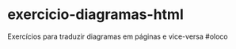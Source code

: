 # exercicio-diagramas-html
Exercícios para traduzir diagramas em páginas e vice-versa
# o l o c o  
 